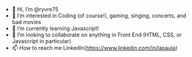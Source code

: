 - 👋 Hi, I’m @ryvre75
- 👀 I’m interested in Coding (of course!), gaming, singing, concerts, and bad movies
- 🌱 I’m currently learning Javascript!
- 💞️ I’m looking to collaborate on anything in Front End (HTML, CSS, or Javascript in particular)
- 📫 How to reach me LinkedIn(https://www.linkedin.com/in/lapaula)

<!---
ryvre75/ryvre75 is a ✨ special ✨ repository because its `README.md` (this file) appears on your GitHub profile.
You can click the Preview link to take a look at your changes.
--->
